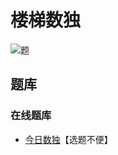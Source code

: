 # 楼梯数独

![题](https://cn.sudoku.today/pic/02/staircase/38868_388001.png)

## 题库

### 在线题库

- [今日数独]【选题不便】

[今日数独]: https://cn.sudoku.today/g-staircase-sudoku/
